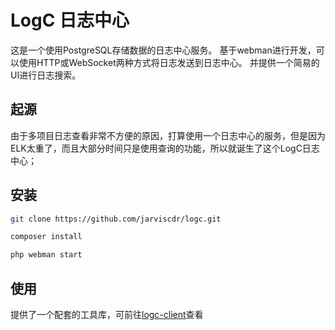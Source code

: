 # LogC 日志中心
这是一个使用PostgreSQL存储数据的日志中心服务。
基于webman进行开发，可以使用HTTP或WebSocket两种方式将日志发送到日志中心。
并提供一个简易的UI进行日志搜索。

## 起源
由于多项目日志查看非常不方便的原因，打算使用一个日志中心的服务，但是因为ELK太重了，而且大部分时间只是使用查询的功能，所以就诞生了这个LogC日志中心；

## 安装
```bash
git clone https://github.com/jarviscdr/logc.git

composer install

php webman start
```

## 使用
提供了一个配套的工具库，可前往[logc-client](https://github.com/jarviscdr/logc-client)查看
